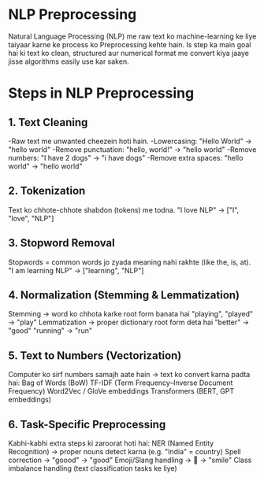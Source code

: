 # NLP Preprocessing

Natural Language Processing (NLP) me raw text ko machine-learning ke liye taiyaar karne ke process ko Preprocessing kehte hain.
Is step ka main goal hai ki text ko clean, structured aur numerical format me convert kiya jaaye jisse algorithms easily use kar saken.

# Steps in NLP Preprocessing
## 1. Text Cleaning

-Raw text me unwanted cheezein hoti hain.
-Lowercasing: "Hello World" → "hello world"
-Remove punctuation: "hello, world!" → "hello world"
-Remove numbers: "I have 2 dogs" → "i have dogs"
-Remove extra spaces: "hello world" → "hello world"

## 2. Tokenization

Text ko chhote-chhote shabdon (tokens) me todna.
"I love NLP" → ["I", "love", "NLP"]

## 3. Stopword Removal

Stopwords = common words jo zyada meaning nahi rakhte (like the, is, at).
"I am learning NLP" → ["learning", "NLP"]

## 4. Normalization (Stemming & Lemmatization)

Stemming → word ko chhota karke root form banata hai
"playing", "played" → "play"
Lemmatization → proper dictionary root form deta hai
"better" → "good"
"running" → "run"

## 5. Text to Numbers (Vectorization)

Computer ko sirf numbers samajh aate hain → text ko convert karna padta hai:
Bag of Words (BoW)
TF-IDF (Term Frequency–Inverse Document Frequency)
Word2Vec / GloVe embeddings
Transformers (BERT, GPT embeddings)

## 6. Task-Specific Preprocessing

Kabhi-kabhi extra steps ki zaroorat hoti hai:
NER (Named Entity Recognition) → proper nouns detect karna (e.g. "India" = country)
Spell correction → "goood" → "good"
Emoji/Slang handling → 🙂 → "smile"
Class imbalance handling (text classification tasks ke liye)
